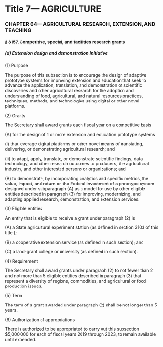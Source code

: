 
# Title 7— AGRICULTURE
### CHAPTER 64— AGRICULTURAL RESEARCH, EXTENSION, AND TEACHING
#### § 3157. Competitive, special, and facilities research grants
##### (d) Extension design and demonstration initiative

(1) Purpose

The purpose of this subsection is to encourage the design of adaptive prototype systems for improving extension and education that seek to advance the application, translation, and demonstration of scientific discoveries and other agricultural research for the adoption and understanding of food, agricultural, and natural resources practices, techniques, methods, and technologies using digital or other novel platforms.

(2) Grants

The Secretary shall award grants each fiscal year on a competitive basis

(A) for the design of 1 or more extension and education prototype systems

(i) that leverage digital platforms or other novel means of translating, delivering, or demonstrating agricultural research; and

(ii) to adapt, apply, translate, or demonstrate scientific findings, data, technology, and other research outcomes to producers, the agricultural industry, and other interested persons or organizations; and

(B) to demonstrate, by incorporating analytics and specific metrics, the value, impact, and return on the Federal investment of a prototype system designed under subparagraph (A) as a model for use by other eligible entities described in paragraph (3) for improving, modernizing, and adapting applied research, demonstration, and extension services.

(3) Eligible entities

An entity that is eligible to receive a grant under paragraph (2) is

(A) a State agricultural experiment station (as defined in section 3103 of this title );

(B) a cooperative extension service (as defined in such section); and

(C) a land-grant college or university (as defined in such section).

(4) Requirement

The Secretary shall award grants under paragraph (2) to not fewer than 2 and not more than 5 eligible entities described in paragraph (3) that represent a diversity of regions, commodities, and agricultural or food production issues.

(5) Term

The term of a grant awarded under paragraph (2) shall be not longer than 5 years.

(6) Authorization of appropriations

There is authorized to be appropriated to carry out this subsection $5,000,000 for each of fiscal years 2019 through 2023, to remain available until expended.
